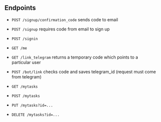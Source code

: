 ## Endpoints
  
- `POST /signup/confirmation_code` sends code to email  
- `POST /signup` requires code from email to sign up  
- `POST /signin`  
- `GET /me`  
- `GET /link_telegram` returns a temporary code which points to a particular user  
  
- `POST /bot/link` checks code and saves telegram_id (request must come from telegram)  
  
- `GET /mytasks`  
- `POST /mytasks`  
- `PUT /mytasks?id=...`  
- `DELETE /mytasks?id=...`  
